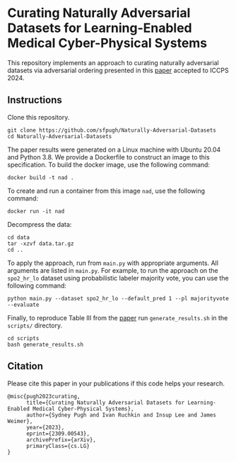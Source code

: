 # Curating Naturally Adversarial Datasets for Learning-Enabled Medical Cyber-Physical Systems

This repository implements an approach to curating naturally adversarial datasets via adversarial ordering presented in this [paper](https://browse.arxiv.org/abs/2309.00543) accepted to ICCPS 2024.

## Instructions

Clone this repository.

```
git clone https://github.com/sfpugh/Naturally-Adversarial-Datasets
cd Naturally-Adversarial-Datasets
```

The paper results were generated on a Linux machine with Ubuntu 20.04 and Python 3.8. We provide a Dockerfile to construct an image to this specification. To build the docker image, use the following command:

```
docker build -t nad .
```

To create and run a container from this image `nad`, use the following command:

```
docker run -it nad
```

Decompress the data:

```
cd data
tar -xzvf data.tar.gz
cd ..
```

To apply the approach, run from `main.py` with appropriate arguments. All arguments are listed in `main.py`. For example, to run the approach on the `spo2_hr_lo` dataset using probabilistic labeler majority vote, you can use the following command:

```
python main.py --dataset spo2_hr_lo --default_pred 1 --pl majorityvote --evaluate
```

Finally, to reproduce Table III from the [paper](https://browse.arxiv.org/abs/2309.00543) run `generate_results.sh` in the `scripts/` directory.

```
cd scripts
bash generate_results.sh
```

## Citation

Please cite this paper in your publications if this code helps your research.

```
@misc{pugh2023curating,
      title={Curating Naturally Adversarial Datasets for Learning-Enabled Medical Cyber-Physical Systems}, 
      author={Sydney Pugh and Ivan Ruchkin and Insup Lee and James Weimer},
      year={2023},
      eprint={2309.00543},
      archivePrefix={arXiv},
      primaryClass={cs.LG}
}
```
